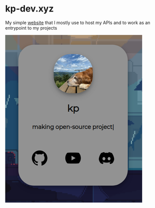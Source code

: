 # kp-dev.xyz
My simple [website](https://kp-dev.xyz) that I mostly use to host my APIs and to work as an entrypoint to my projects

<img src="page.png" alt="sample">
